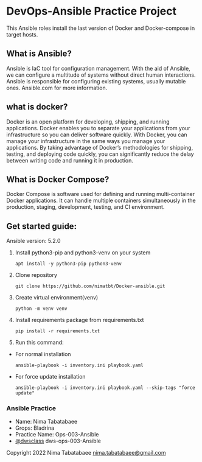 # DevOps-Ansible Practice Project

This Ansible roles install the last version of Docker and Docker-compose in target hosts.

  ## What is Ansible?

Ansible is IaC tool for configuration management. With the aid of Ansible, we can configure a multitude of systems without direct human interactions.
Ansible is responsible for configuring existing systems, usually mutable ones.
Ansible.com for more information.

  ## what is docker?
 
Docker is an open platform for developing, shipping, and running applications. Docker enables you to separate your applications from your infrastructure so you can deliver software quickly. With Docker, you can manage your infrastructure in the same ways you manage your applications. By taking advantage of Docker’s methodologies for shipping, testing, and deploying code quickly, you can significantly reduce the delay between writing code and running it in production.

  ## What is Docker Compose?
  
 Docker Compose is software used for defining and running multi-container Docker applications. It can handle multiple containers simultaneously in the production, staging, development, testing, and CI environment.
  
  ## Get started guide:

Ansible version: 5.2.0

1) Install python3-pip and python3-venv on your system
    ```
    apt install -y python3-pip python3-venv
    ```

2) Clone repository
   ```
   git clone https://github.com/nimatbt/Docker-ansible.git
   ```

3) Create virtual environment(venv)
    ```
    python -m venv venv
    ```


4) Install requirements package from requirements.txt
   ```
   pip install -r requirements.txt
   ```

5) Run this command:
  - For normal installation
    ```
    ansible-playbook -i inventory.ini playbook.yaml
    ```
    
  - For force update installation
    ```
    ansible-playbook -i inventory.ini playbook.yaml --skip-tags "force update"
    ```
    
    
### Ansible Practice
- Name: Nima Tabatabaee
- Grops: Bladrina
- Practice Name: Ops-003-Ansible
- [@dwsclass](https://github.com/dwsclass) dws-ops-003-Ansible


Copyright 2022 Nima Tabatabaee <nima.tabatabaee@gmail.com>


